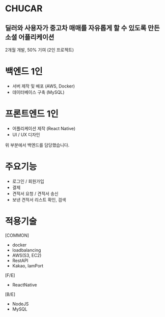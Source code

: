 # CHUCAR
## 딜러와 사용자가 중고차 매매를 자유롭게 할 수 있도록 만든 소셜 어플리케이션
2개월 개발, 50% 기여 (2인 프로젝트)

# 백엔드 1인
* 서버 제작 및 배포 (AWS, Docker)
* 데이터베이스 구축 (MySQL)

# 프론트엔드 1인
* 어플리케이션 제작 (React Native)
* UI / UX 디자인

위 부분에서 백엔드를 담당했습니다.

# 주요기능

* 로그인 / 회원가입
* 결제
* 견적서 요청 / 견적서 송신
* 보낸 견적서 리스트 확인, 검색

# 적용기술

[COMMON]
* docker
* loadbalancing
* AWS(S3, EC2)
* RestAPI
* Kakao, IamPort

[F/E]
* ReactNative

[B/E]
* NodeJS
* MySQL
